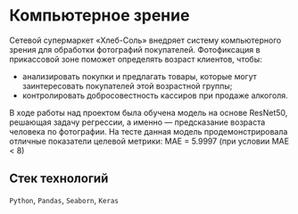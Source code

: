 # Компьютерное зрение

Сетевой супермаркет «Хлеб-Соль» внедряет систему компьютерного зрения для обработки фотографий покупателей. Фотофиксация в прикассовой зоне поможет определять возраст клиентов, чтобы:
- анализировать покупки и предлагать товары, которые могут заинтересовать покупателей этой возрастной группы;
- контролировать добросовестность кассиров при продаже алкоголя.

В ходе работы над проектом была обучена модель на основе ResNet50, решающая задачу регрессии, а именно — предсказание возраста человека по фотографии. На тесте данная модель продемонстрировала отличные показатели целевой метрики: MAE = 5.9997 (при условии MAE < 8)

## Стек технологий
`Python`, `Pandas`, `Seaborn`, `Keras`
